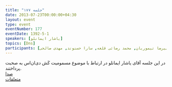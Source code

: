 ```yaml
---
title: "جلسه ۱۷۷"
date: 2013-07-23T00:00:00+04:30
layout: event
type: event
eventNumber: 177
eventDate: 1392-5-1
speakers: [یاشار ایمانلو]
topics: [Dns]
participants: [بهنام توکلی کرمانی, مازیار سجودیان, محمدرضا کمالی‌فرد, محمد درویش, اسماعیل پارسا ضیابری, علی رستگار, نیما جلالی, فرید احمدیان, رضا شالباف‌زاده, سید مجید عظیمی, مهدی افشاری, کمیل کمالی, یاشار ایمانلو, سعید ظهرابی, وحیدرضا نادری, کیوان هدایتی, آرش شمس, چالیست, نویا آقاحسنی, محمد حسین حامدی, آرمان مردانی, سید محمد مسعود صدرنژاد, کوشا اسماعیل‌پور, حسین شکری, یه انقلابی, حمید صالحیان, سید حمید مهدوی, وحید فردی, زهرا اصلانی, سمانه شاه‌محمدی, محمد افاضاتی, زهرا اعماری, سید احمد حسینی, دانیال نیک‌نام, مهرشاد زندی گهر, علیرضا تیموریان, محمد رضائی قلعه, سارا حسنوند, مهدی صالحی]
---
```

در این جلسه آقای یاشار ایمانلو در ارتباط با موضوع مسمومیت کَش دی‌ان‌اس به صحبت پرداختند.  
[صدا](https://archive.org/details/tehlug_177_dns_cache_poisoning)  
[متعلقات](/events/presentations/177/dns_cache_poisoning.zip)  


